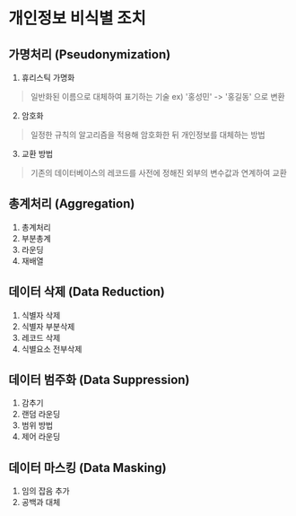 # 개인정보 비식별 조치

## 가명처리 (Pseudonymization)
1. 휴리스틱 가명화
> 일반화된 이름으로 대체하여 표기하는 기술 
ex) '홍성민' -> '홍길동' 으로 변환
2. 암호화
> 일정한 규칙의 알고리즘을 적용해 암호화한 뒤 개인정보를 대체하는 방법
3. 교환 방법
> 기존의 데이터베이스의 레코드를 사전에 정해진 외부의 변수값과 연계하여 교환

## 총계처리 (Aggregation)
1. 총계처리
2. 부분총계
3. 라운딩
4. 재배열

## 데이터 삭제 (Data Reduction)
1. 식별자 삭제
2. 식별자 부분삭제
3. 레코드 삭제
4. 식별요소 전부삭제

## 데이터 범주화 (Data Suppression)
1. 감추기
2. 랜덤 라운딩
3. 범위 방법
4. 제어 라운딩

## 데이터 마스킹 (Data Masking)
1. 임의 잡음 추가
2. 공백과 대체
